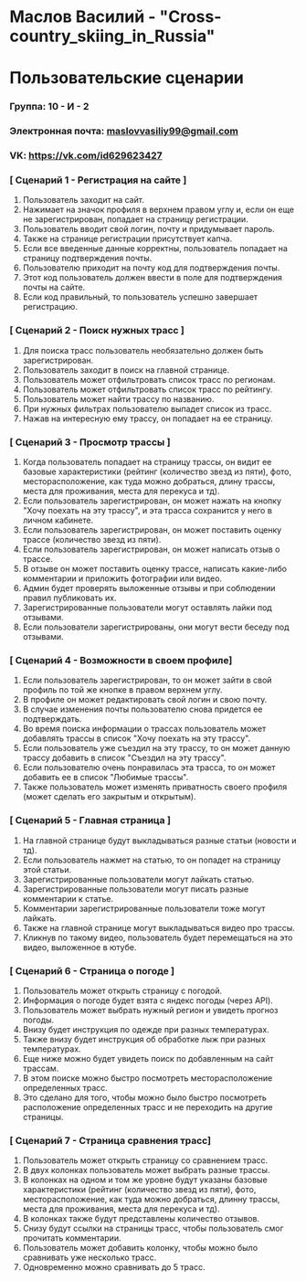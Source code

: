 # Маслов Василий - "Cross-country_skiing_in_Russia"
# Пользовательские сценарии

### Группа: 10 - И - 2
### Электронная почта: maslovvasiliy99@gmail.com
### VK: https://vk.com/id629623427


### [ Сценарий 1 - Регистрация на сайте ]
1. Пользователь заходит на сайт.
2. Нажимает на значок профиля в верхнем правом углу и, если он еще не зарегистрирован, попадает на страницу регистрации.
3. Пользователь вводит свой логин, почту и придумывает пароль.
4. Также на странице регистрации присутствует капча.
5. Если все введенные данные корректны, пользователь попадает на страницу подтверждения почты.
6. Пользователю приходит на почту код для подтверждения почты.
7. Этот код пользователь должен ввести в поле для подтверждения почты на сайте.
8. Если код правильный, то пользователь успешно завершает регистрацию.

### [ Сценарий 2 - Поиск нужных трасс ]

1. Для поиска трасс пользователь необязательно должен быть зарегистрирован.
2. Пользователь заходит в поиск на главной странице.
3. Пользователь может отфильтровать список трасс по регионам.
4. Пользователь может отфильтровать список трасс по рейтингу.
5. Пользователь может найти трассу по названию.
6. При нужных фильтрах пользователю выпадет список из трасс.
7. Нажав на интересную ему трассу, он попадает на ее страницу.

### [ Сценарий 3 - Просмотр трассы ]

1. Когда пользователь попадает на страницу трассы, он видит ее базовые характеристики (рейтинг (количество звезд из пяти), фото, месторасположение, как туда можно добраться, длину трассы, места для проживания, места для перекуса и тд).
2. Если пользователь зарегистрирован, он может нажать на кнопку "Хочу поехать на эту трассу", и эта трасса сохранится у него в личном кабинете.
3. Если пользователь зарегистрирован, он может поставить оценку трассе (количество звезд из пяти).
4. Если пользователь зарегистрирован, он может написать отзыв о трассе.
5. В отзыве он может поставить оценку трассе, написать какие-либо комментарии и приложить фотографии или видео.
6. Админ будет проверять выложенные отзывы и при соблюдении правил публиковать их.
7. Зарегистрированные пользователи могут оставлять лайки под отзывами.
8. Если пользователи зарегистрированы, они могут вести беседу под отзывами.

### [ Сценарий 4 - Возможности в своем профиле]

1. Если пользователь зарегистрирован, то он может зайти в свой профиль по той же кнопке в правом верхнем углу.
2. В профиле он может редактировать свой логин и свою почту.
3. В случае изменения почты пользователю снова придется ее подтверждать.
4. Во время поиска информации о трассах пользователь может добавлять трассы в список "Хочу поехать на эту трассу".
5. Если пользователь уже съездил на эту трассу, то он может данную трассу добавить в список "Съездил на эту трассу".
6. Если пользователю очень понравилась эта трасса, то он может добавить ее в список "Любимые трассы".
7. Также пользователь может изменять приватность своего профиля (может сделать его закрытым и открытым).

### [ Сценарий 5 - Главная страница ]

1. На главной странице будут выкладываться разные статьи (новости и тд).
2. Если пользователь нажмет на статью, то он попадет на страницу этой статьи.
3. Зарегистрированные пользователи могут лайкать статью.
4. Зарегистрированные пользователи могут писать разные комментарии к статье.
5. Комментарии зарегистрированные пользователи тоже могут лайкать.
6. Также на главной странице могут выкладываться видео про трассы.
7. Кликнув по такому видео, пользователь будет перемещаться на это видео, выложенное в ютубе.

### [ Сценарий 6 - Страница о погоде ]

1. Пользователь может открыть страницу с погодой.
2. Информация о погоде будет взята с яндекс погоды (через API).
3. Пользователь может выбрать нужный регион и увидеть прогноз погоды.
4. Внизу будет инструкция по одежде при разных температурах.
5. Также внизу будет инструкция об обработке лыж при разных температурах.
6. Еще ниже можно будет увидеть поиск по добавленным на сайт трассам.
7. В этом поиске можно быстро посмотреть месторасположение определенных трасс.
8. Это сделано для того, чтобы можно было быстро посмотреть расположение определенных трасс и не переходить на другие страницы.

### [ Сценарий 7 - Страница сравнения трасс]

1. Пользователь может открыть страницу со сравнением трасс.
2. В двух колонках пользователь может выбрать разные трассы.
3. В колонках на одном и том же уровне будут указаны базовые характеристики (рейтинг (количество звезд из пяти), фото, месторасположение, как туда можно добраться, длинну трассы, места для проживания, места для перекуса и тд).
4. В колонках также будут представлены количество отзывов.
5. Снизу будут ссылки на страницы трасс, чтобы пользователь смог прочитать комментарии.
6. Пользователь может добавить колонку, чтобы можно было сравнивать уже несколько трасс.
7. Одновременно можно сравнивать до 5 трасс.
